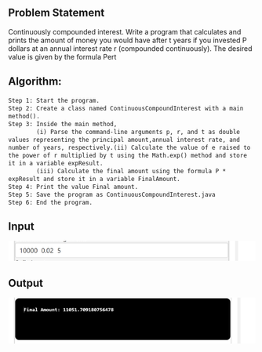 ## Problem Statement

Continuously compounded interest. Write a program that calculates and prints the amount of money you would have after t years if you invested P dollars at an annual interest rate r (compounded continuously).
The desired value is given by the formula Pert

## Algorithm:

    Step 1:	Start the program.
	Step 2: Create a class named ContinuousCompoundInterest with a main method().
	Step 3: Inside the main method,
			(i) Parse the command-line arguments p, r, and t as double values representing the principal amount,annual interest rate, and number of years, respectively.(ii) Calculate the value of e raised to the power of r multiplied by t using the Math.exp() method and store it in a variable expResult.
			(iii) Calculate the final amount using the formula P * expResult and store it in a variable FinalAmount.
	Step 4: Print the value Final amount.
	Step 5: Save the program as ContinuousCompoundInterest.java
	Step 6: End the program.


## Input

![Alt text](image-13.png)

## Output

![Alt text](image-14.png)
